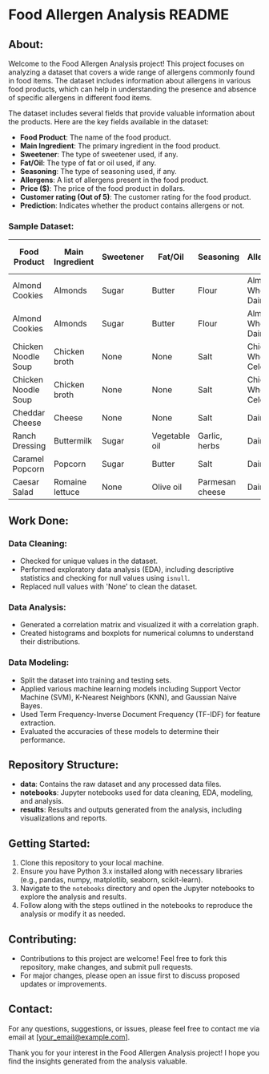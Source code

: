 # Food Allergen Analysis README

## About:

Welcome to the Food Allergen Analysis project! This project focuses on analyzing a dataset that covers a wide range of allergens commonly found in food items. The dataset includes information about allergens in various food products, which can help in understanding the presence and absence of specific allergens in different food items.

The dataset includes several fields that provide valuable information about the products. Here are the key fields available in the dataset:

- **Food Product**: The name of the food product.
- **Main Ingredient**: The primary ingredient in the food product.
- **Sweetener**: The type of sweetener used, if any.
- **Fat/Oil**: The type of fat or oil used, if any.
- **Seasoning**: The type of seasoning used, if any.
- **Allergens**: A list of allergens present in the food product.
- **Price ($)**: The price of the food product in dollars.
- **Customer rating (Out of 5)**: The customer rating for the food product.
- **Prediction**: Indicates whether the product contains allergens or not.

### Sample Dataset:
| Food Product        | Main Ingredient | Sweetener | Fat/Oil       | Seasoning       | Allergens              | Price ($) | Customer rating (Out of 5) | Prediction |
|---------------------|-----------------|-----------|---------------|-----------------|------------------------|-----------|-----------------------------|------------|
| Almond Cookies      | Almonds         | Sugar     | Butter        | Flour           | Almonds, Wheat, Dairy  | 10.15     | 3.1                         | Contains   |
| Almond Cookies      | Almonds         | Sugar     | Butter        | Flour           | Almonds, Wheat, Dairy  | 6.17      | 4.5                         | Contains   |
| Chicken Noodle Soup | Chicken broth   | None      | None          | Salt            | Chicken, Wheat, Celery | 19.65     | 4.1                         | Contains   |
| Chicken Noodle Soup | Chicken broth   | None      | None          | Salt            | Chicken, Wheat, Celery | 17.48     | 4.7                         | Contains   |
| Cheddar Cheese      | Cheese          | None      | None          | Salt            | Dairy                  | 10.83     | 3.7                         | Contains   |
| Ranch Dressing      | Buttermilk      | Sugar     | Vegetable oil | Garlic, herbs   | Dairy                  | 9.92      | 2.3                         | Contains   |
| Caramel Popcorn     | Popcorn         | Sugar     | Butter        | Salt            | Dairy                  | 6.14      | 3.2                         | Contains   |
| Caesar Salad        | Romaine lettuce | None      | Olive oil     | Parmesan cheese | Dairy                  | 14.99     | 4.8                         | Contains   |

## Work Done:

### Data Cleaning:
- Checked for unique values in the dataset.
- Performed exploratory data analysis (EDA), including descriptive statistics and checking for null values using `isnull`.
- Replaced null values with 'None' to clean the dataset.

### Data Analysis:
- Generated a correlation matrix and visualized it with a correlation graph.
- Created histograms and boxplots for numerical columns to understand their distributions.

### Data Modeling:
- Split the dataset into training and testing sets.
- Applied various machine learning models including Support Vector Machine (SVM), K-Nearest Neighbors (KNN), and Gaussian Naive Bayes.
- Used Term Frequency-Inverse Document Frequency (TF-IDF) for feature extraction.
- Evaluated the accuracies of these models to determine their performance.

## Repository Structure:
- **data**: Contains the raw dataset and any processed data files.
- **notebooks**: Jupyter notebooks used for data cleaning, EDA, modeling, and analysis.
- **results**: Results and outputs generated from the analysis, including visualizations and reports.

## Getting Started:
1. Clone this repository to your local machine.
2. Ensure you have Python 3.x installed along with necessary libraries (e.g., pandas, numpy, matplotlib, seaborn, scikit-learn).
3. Navigate to the `notebooks` directory and open the Jupyter notebooks to explore the analysis and results.
4. Follow along with the steps outlined in the notebooks to reproduce the analysis or modify it as needed.

## Contributing:
- Contributions to this project are welcome! Feel free to fork this repository, make changes, and submit pull requests.
- For major changes, please open an issue first to discuss proposed updates or improvements.

## Contact:
For any questions, suggestions, or issues, please feel free to contact me via email at [your_email@example.com].

Thank you for your interest in the Food Allergen Analysis project! I hope you find the insights generated from the analysis valuable.
